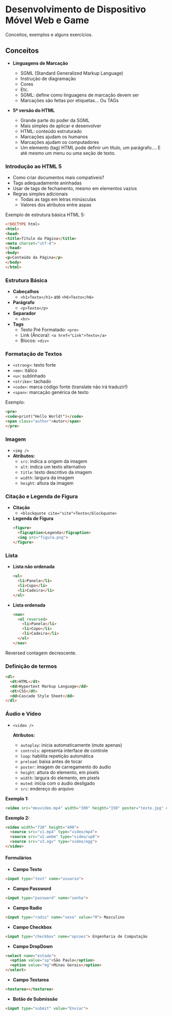 # Desenvolvimento de Dispositivo Móvel Web e Game

Conceitos, exemplos e alguns exercícios.

## Conceitos

- **Linguagens de Marcação**
  - SGML (Standard Generalized Markup Language)
  - Instrução de diagramação
  - Cores
  - Etc.
  - SGML: define como linguagens de marcação devem ser
  - Marcações são feitas por etiquetas... Ou TAGs

- **5ª versão do HTML**
  - Grande parte do poder da SGML
  - Mais simples de aplicar e desenvolver
  - HTML: conteúdo estruturado
  - Marcações ajudam os humanos
  - Marcações ajudam os computadores
  - Um elemento (tag) HTML pode definir um título, um parágrafo.... E até mesmo um menu ou uma seção de texto.

### Introdução ao HTML 5

- Como criar documentos mais compatíveis?
- Tags adequadamente aninhadas
- Usar de tags de fechamento, mesmo em elementos vazios
- Regras simples adicionais
  - Todas as tags em letras minúsculas
  - Valores dos atributos entre aspas

Exemplo de estrutura básica HTML 5:

```html
<!DOCTYPE html>
<html>
<head>
<title>Título da Página</title>
<meta charset="utf-8">
</head>
<body>
<p>Conteúdo da Página</p>
</body>
</html>
```

### Estrutura Básica

- **Cabeçalhos**
  - `<h1>Texto</h1>` até `<h6>Texto</h6>`
- **Parágrafo**
  - `<p>Texto</p>`
- **Separador**
  - `<hr>`
- **Tags**
  - Texto Pré Formatado: `<pre>`
  - Link (Âncora): `<a href="Link">Texto</a>`
  - Blocos: `<div>`

### Formatação de Textos

- `<strong>`: texto forte
- `<em>`: itálico
- `<u>`: sublinhado
- `<strike>`: tachado
- `<code>`: marca código fonte (translate não irá traduzir!)
- `<span>`: marcação genérica de texto

Exemplo:

```html
<pre>
<code>print("Hello World!")</code>
<span class="author">Autor</span>
</pre>
```

### Imagem

- `<img />`
- **Atributos:**
  - `src`: indica a origem da imagem
  - `alt`: indica um texto alternativo
  - `title`: texto descritivo da imagem
  - `width`: largura da imagem
  - `height`: altura da imagem

### Citação e Legenda de Figura

- **Citação**
  - `<blockquote cite="site">Texto</blockquote>`
- **Legenda de Figura**
  ```html
  <figure>
    <figcaption>Legenda</figcaption>
    <img src="figura.png">
  </figure>
  ```

### Lista

- **Lista não ordenada**
  ```html
  <ul>
    <li>Panela</li>
    <li>Copo</li>
    <li>Cadeira</li>
  </ul>
  ```
- **Lista ordenada**
  ```html
  <nav>
    <ol reversed>
      <li>Panela</li>
      <li>Copo</li>
      <li>Cadeira</li>
    </ol>
  </nav>
  ```

Reversed contagem decrescente.

### Definição de termos

```html
<dl>
  <dt>HTML</dt>
  <dd>Hypertext Markup Language</dd>
  <dt>CSS</dt>
  <dd>Cascade Style Sheet</dd>
</dl>
```

### Áudio e Vídeo

- `<video />`
  
  **Atributos:**
  - `autoplay`: inicia automaticamente (mute apenas)
  - `controls`: apresenta interface de controle
  - `loop`: habilita repetição automática
  - `preload`: baixa antes de tocar
  - `poster`: imagem de carregamento do áudio
  - `height`: altura do elemento, em pixels
  - `width`: largura do elemento, em pixels
  - `muted`: inicia com o áudio desligado
  - `src`: endereço do arquivo
  
**Exemplo 1:**
```html
<video src="meuvideo.mp4" width="300" height="150" poster="teste.jpg" controls></video>
```

**Exemplo 2:**
```html
<video width="720" height="400">
  <source src="v1.mp4" type="video/mp4">
  <source src="v2.webm" type="video/vp8">
  <source src="v3.ogv" type="video/ogg">
</video>
```

#### Formulários

- **Campo Texto**
```html
<input type="text" name="usuario">
```

- **Campo Password**
```html
<input type="password" name="senha">
```

- **Campo Radio**
```html
<input type="radio" name="sexo" value="M"> Masculino
```

- **Campo Checkbox**
```html
<input type="checkbox" name="opcoes"> Engenharia de Computação
```

- **Campo DropDown**
```html
<select name="estado">
  <option value="sp">São Paulo</option>
  <option value="mg">Minas Gerais</option>
</select>
```

- **Campo Textarea**
```html
<textarea></textarea>
```

- **Botão de Submissão**
```html
<input type="submit" value="Enviar">
```

